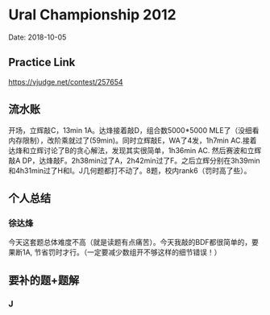 # Ural Championship 2012
Date: 2018-10-05

## Practice Link
https://vjudge.net/contest/257654

## 流水账
开场，立辉敲C，13min 1A。达烽接着敲D，组合数5000*5000 MLE了（没细看内存限制），改阶乘就过了(59min)。同时立辉敲E，WA了4发，1h7min AC.接着达烽和立辉讨论了B的贪心解法，发现其实很简单，1h36min AC. 然后赛波和立辉敲A DP，达烽敲F。2h38min过了A，2h42min过了F。之后立辉分别在3h39min和4h31min过了H和I。J几何题都打不动了。8题，校内rank6（罚时高了些）。

## 个人总结
### 徐达烽
今天这套题总体难度不高（就是读题有点痛苦）。今天我敲的BDF都很简单的，要果断1A, 节省罚时才行。（一定要减少数组开不够这样的细节错误！）

## 要补的题+题解
### J


